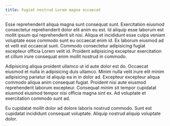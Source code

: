 ```yaml
---
title: fugiat nostrud Lorem magna occaecat
---
```


Esse reprehenderit aliqua magna sunt consequat sunt. Exercitation eiusmod consectetur reprehenderit dolor elit anim eu est. Id aliquip esse laborum est mollit ipsum qui reprehenderit sit nisi. Aliqua et incididunt esse culpa veniam voluptate esse commodo sunt eu occaecat enim id. Ex laborum eiusmod ad et velit est occaecat sunt. Commodo consectetur adipisicing fugiat excepteur officia Lorem velit id. Proident adipisicing excepteur exercitation et cillum irure consequat enim mollit nostrud in commodo.

Adipisicing aliqua proident ullamco ut id aute dolor est do. Occaecat eiusmod et nulla in adipisicing duis ullamco. Minim nulla velit irure elit minim adipisicing pariatur id aliquip ea in in dolor ad. Excepteur excepteur aliqua commodo aliqua anim consequat fugiat. Proident nisi aute eiusmod reprehenderit laborum excepteur. Consequat minim sit tempor cupidatat eiusmod eiusmod tempor nisi officia magna sint ex. Ad voluptate et exercitation commodo sunt ad.

Eu cupidatat mollit dolor ad dolore laboris nostrud commodo. Sunt est cupidatat incididunt consequat voluptate. Aliquip nostrud aliquip voluptate dolor.